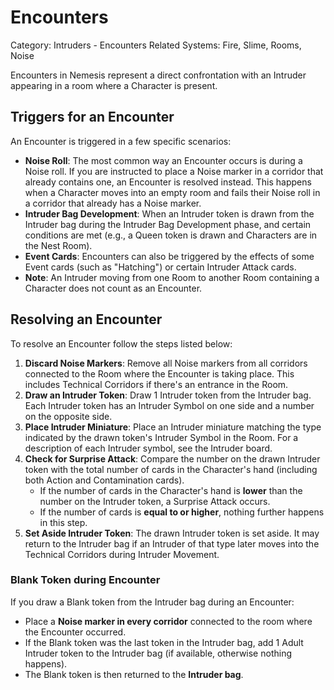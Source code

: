 # Encounters

Category: Intruders - Encounters
Related Systems: Fire, Slime, Rooms, Noise

Encounters in Nemesis represent a direct confrontation with an Intruder appearing in a room where a Character is present.

## Triggers for an Encounter

An Encounter is triggered in a few specific scenarios:

- **Noise Roll**: The most common way an Encounter occurs is during a Noise roll. If you are instructed to place a Noise marker in a corridor that already contains one, an Encounter is resolved instead. This happens when a Character moves into an empty room and fails their Noise roll in a corridor that already has a Noise marker.
- **Intruder Bag Development**: When an Intruder token is drawn from the Intruder bag during the Intruder Bag Development phase, and certain conditions are met (e.g., a Queen token is drawn and Characters are in the Nest Room).
- **Event Cards**: Encounters can also be triggered by the effects of some Event cards (such as "Hatching") or certain Intruder Attack cards.
- **Note**: An Intruder moving from one Room to another Room containing a Character does not count as an Encounter.

## Resolving an Encounter

To resolve an Encounter follow the steps listed below:

1. **Discard Noise Markers**: Remove all Noise markers from all corridors connected to the Room where the Encounter is taking place. This includes Technical Corridors if there's an entrance in the Room.
2. **Draw an Intruder Token**: Draw 1 Intruder token from the Intruder bag. Each Intruder token has an Intruder Symbol on one side and a number on the opposite side.
3. **Place Intruder Miniature**: Place an Intruder miniature matching the type indicated by the drawn token's Intruder Symbol in the Room. For a description of each Intruder symbol, see the Intruder board.
4. **Check for Surprise Attack**: Compare the number on the drawn Intruder token with the total number of cards in the Character's hand (including both Action and Contamination cards).
   - If the number of cards in the Character's hand is **lower** than the number on the Intruder token, a Surprise Attack occurs.
   - If the number of cards is **equal to or higher**, nothing further happens in this step.
5. **Set Aside Intruder Token**: The drawn Intruder token is set aside. It may return to the Intruder bag if an Intruder of that type later moves into the Technical Corridors during Intruder Movement.

### Blank Token during Encounter

If you draw a Blank token from the Intruder bag during an Encounter:

- Place a **Noise marker in every corridor** connected to the room where the Encounter occurred.
- If the Blank token was the last token in the Intruder bag, add 1 Adult Intruder token to the Intruder bag (if available, otherwise nothing happens).
- The Blank token is then returned to the **Intruder bag**.
